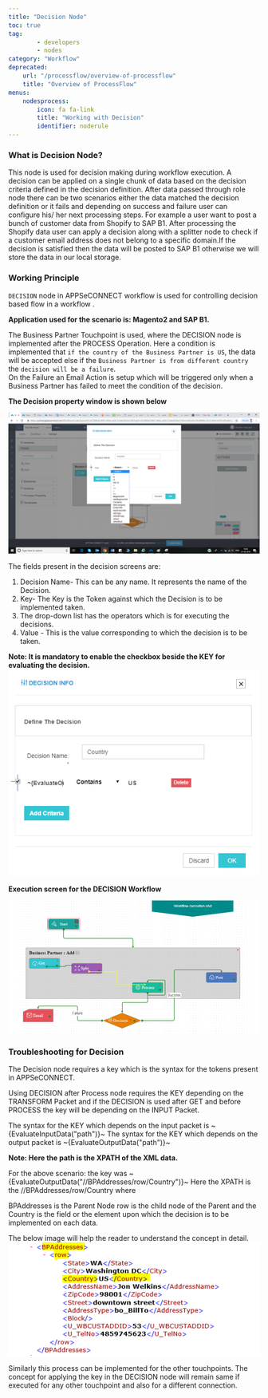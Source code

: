 ```yaml
---
title: "Decision Node"
toc: true
tag: 
        - developers
        - nodes
category: "Workflow"
deprecated: 
    url: "/processflow/overview-of-processflow"
    title: "Overview of ProcessFlow"
menus: 
    nodesprocess:
        icon: fa fa-link
        title: "Working with Decision" 
        identifier: noderule
---
```


### What is Decision Node?
This node is used for decision making during workflow execution. 
A decision can be applied on a single chunk of data based on the decision criteria defined in the decision definition. 
After data passed through role node there can be two scenarios either the data matched the decision definition or it fails and depending on success and failure user can configure his/ her next processing steps. 
For example a user want to post a bunch of customer data from Shopify to SAP B1. After processing the Shopify data user can apply a decision along with a splitter node to check if a customer email address 
does not belong to a specific domain.If the decision is satisfied then the data will be posted to SAP B1 otherwise we will store the data in our local storage.

### Working Principle

`DECISION` node in APPSeCONNECT workflow is used for controlling decision based flow in a workflow .

**Application used for the scenario is: Magento2 and SAP B1.**

The Business Partner Touchpoint is used, where the DECISION node is implemented after the PROCESS Operation. 
Here a condition is implemented that `if the country of the Business Partner is US`, the data will be 
accepted else if the `Business Partner is from different country` the `decision will be a failure`.  
On the Failure an Email Action is setup which will be triggered only when a Business Partner has failed 
to meet the condition of the decision.

**The Decision property window is shown below**

![decisionproperty](/staticfiles/workflow-management/media/Rule/decisionproperty.png)

The fields present in the decision screens are:

1. Decision Name- This can be any name. It represents the name of the Decision. 
2. Key-  The Key is the Token against which the Decision is to be implemented taken.
3. The drop-down list has the operators which is for executing the decisions.
4. Value -  This is the value corresponding to which the decision is to be taken.

**Note: It is mandatory to enable the checkbox beside the KEY for evaluating the decision.**  
![decisionproperty1](/staticfiles/workflow-management/media/Rule/decisionproperty1.png)

**Execution screen for the DECISION Workflow**

![decisionworkflow](/staticfiles/workflow-management/media/Rule/decisionworkflow.png)

### Troubleshooting for Decision

The Decision node requires a key which is the syntax for the tokens present in APPSeCONNECT. 

Using DECISION after Process node requires the KEY depending on the TRANSFORM Packet and if the DECISION 
is used after GET and before PROCESS the key will be depending on the INPUT Packet.

The syntax for the KEY which depends on the input packet is ~{EvaluateInputData("path")}~
The syntax for the KEY which depends on the output packet is ~{EvaluateOutputData("path")}~

**Note: Here the path is the XPATH of the XML data.**

For the above scenario: the key was ~{EvaluateOutputData("//BPAddresses/row/Country")}~
Here the XPATH is the //BPAddresses/row/Country where 

BPAddresses is the Parent Node row is the child node of the Parent and the Country is the field 
or the element upon which the decision is to be implemented on each data.

The below image will help the reader to understand the concept in detail.  
![decision-xml](/staticfiles/workflow-management/media/Rule/decision-xml.png)

Similarly this process can be implemented for the other touchpoints. The concept for applying the key in the DECISION node will remain 
same if executed for any other touchpoint and also for a different connection.

